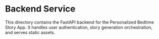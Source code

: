 # Backend Service

This directory contains the FastAPI backend for the Personalized Bedtime Story App. It handles user authentication, story generation orchestration, and serves static assets.
